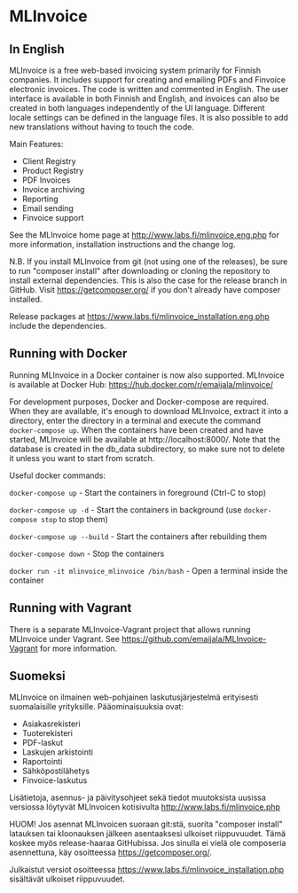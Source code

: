 MLInvoice
=========

In English
----------

MLInvoice is a free web-based invoicing system primarily for Finnish companies. It includes
support for creating and emailing PDFs and Finvoice electronic invoices. The code is written
and commented in English. The user interface is available in both Finnish and English, and
invoices can also be created in both languages independently of the UI language. Different
locale settings can be defined in the language files. It is also possible to add new
translations without having to touch the code.

Main Features:

- Client Registry
- Product Registry
- PDF Invoices
- Invoice archiving
- Reporting
- Email sending
- Finvoice support

See the MLInvoice home page at http://www.labs.fi/mlinvoice.eng.php for more information,
installation instructions and the change log.

N.B. If you install MLInvoice from git (not using one of the releases), be sure to
run "composer install" after downloading or cloning the repository to install
external dependencies. This is also the case for the release branch in GitHub.
Visit https://getcomposer.org/ if you don't already have composer installed.

Release packages at https://www.labs.fi/mlinvoice_installation.eng.php include the
dependencies.


Running with Docker
-------------------

Running MLInvoice in a Docker container is now also supported. MLInvoice is available
at Docker Hub: https://hub.docker.com/r/emaijala/mlinvoice/

For development purposes, Docker and Docker-compose are required. When they are
available, it's enough to download MLInvoice, extract it into a directory, enter the
directory in a terminal and execute the command `docker-compose up`. When the
containers have been created and have started, MLInvoice will be available at
http://localhost:8000/. Note that the database is created in the db_data
subdirectory, so make sure not to delete it unless you want to start from scratch.

Useful docker commands:

`docker-compose up` - Start the containers in foreground (Ctrl-C to stop)

`docker-compose up -d` - Start the containers in background (use `docker-compose stop` to stop them)

`docker-compose up --build` - Start the containers after rebuilding them

`docker-compose down` - Stop the containers

`docker run -it mlinvoice_mlinvoice /bin/bash` - Open a terminal inside the container


Running with Vagrant
--------------------

There is a separate MLInvoice-Vagrant project that allows running MLInvoice under
Vagrant. See https://github.com/emaijala/MLInvoice-Vagrant for more information.

Suomeksi
--------

MLInvoice on ilmainen web-pohjainen laskutusjärjestelmä erityisesti suomalaisille yrityksille.
Pääominaisuuksia ovat:

- Asiakasrekisteri
- Tuoterekisteri
- PDF-laskut
- Laskujen arkistointi
- Raportointi
- Sähköpostilähetys
- Finvoice-laskutus

Lisätietoja, asennus- ja päivitysohjeet sekä tiedot muutoksista uusissa versiossa löytyvät
MLInvoicen kotisivulta http://www.labs.fi/mlinvoice.php

HUOM! Jos asennat MLInvoicen suoraan git:stä, suorita "composer install" latauksen
tai kloonauksen jälkeen asentaaksesi ulkoiset riippuvuudet. Tämä koskee myös
release-haaraa GitHubissa. Jos sinulla ei vielä ole
composeria asennettuna, käy osoitteessa https://getcomposer.org/.

Julkaistut versiot osoitteessa https://www.labs.fi/mlinvoice_installation.php
sisältävät ulkoiset riippuvuudet.
